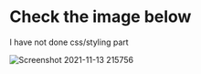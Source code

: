 # Check the image below

I have not done css/styling part

![Screenshot 2021-11-13 215756](https://user-images.githubusercontent.com/89630781/141651343-e155f5f9-fc12-4c28-8d90-0c970453da7b.png)
